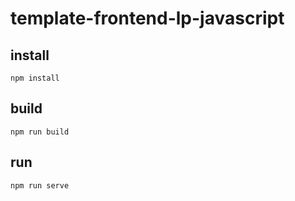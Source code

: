 # template-frontend-lp-javascript

## install

```
npm install
```

## build

```
npm run build
```

## run
```
npm run serve
```
